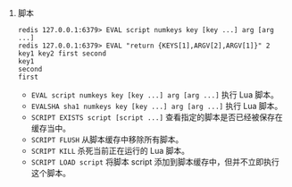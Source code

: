 1. 脚本
   ```shell script
   redis 127.0.0.1:6379> EVAL script numkeys key [key ...] arg [arg ...]
   redis 127.0.0.1:6379> EVAL "return {KEYS[1],ARGV[2],ARGV[1]}" 2 key1 key2 first second
   key1
   second
   first
   ```
   + `EVAL script numkeys key [key ...] arg [arg ...]`
   执行 Lua 脚本。
   + `EVALSHA sha1 numkeys key [key ...] arg [arg ...]`
   执行 Lua 脚本。
   + `SCRIPT EXISTS script [script ...]`
   查看指定的脚本是否已经被保存在缓存当中。
   + `SCRIPT FLUSH`
   从脚本缓存中移除所有脚本。
   + `SCRIPT KILL`
   杀死当前正在运行的 Lua 脚本。
   + `SCRIPT LOAD script`
   将脚本 script 添加到脚本缓存中，但并不立即执行这个脚本。
